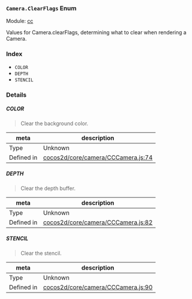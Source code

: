 ### `Camera.ClearFlags` Enum



Module: [cc](../modules/cc.md)


Values for Camera.clearFlags, determining what to clear when rendering a Camera.


### Index
  - `COLOR`
  - `DEPTH`
  - `STENCIL`

### Details


##### COLOR

> Clear the background color.

| meta | description |
|------|-------------|
| Type | Unknown |
| Defined in | [cocos2d/core/camera/CCCamera.js:74](https://github.com/cocos-creator/engine/blob/98967f5e8c458e65203b56f900ee34c8ea836e72/cocos2d/core/camera/CCCamera.js#L74) |



##### DEPTH

> Clear the depth buffer.

| meta | description |
|------|-------------|
| Type | Unknown |
| Defined in | [cocos2d/core/camera/CCCamera.js:82](https://github.com/cocos-creator/engine/blob/98967f5e8c458e65203b56f900ee34c8ea836e72/cocos2d/core/camera/CCCamera.js#L82) |



##### STENCIL

> Clear the stencil.

| meta | description |
|------|-------------|
| Type | Unknown |
| Defined in | [cocos2d/core/camera/CCCamera.js:90](https://github.com/cocos-creator/engine/blob/98967f5e8c458e65203b56f900ee34c8ea836e72/cocos2d/core/camera/CCCamera.js#L90) |


